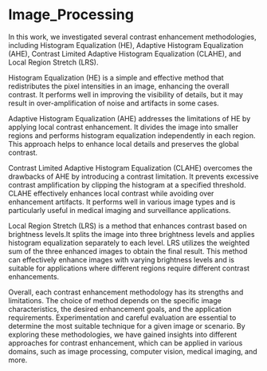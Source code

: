 # Image_Processing

In this work, we investigated several contrast enhancement methodologies, including Histogram Equalization (HE), Adaptive Histogram Equalization (AHE), Contrast Limited 
Adaptive Histogram Equalization (CLAHE), and Local Region Stretch (LRS). 

Histogram Equalization (HE) is a simple and effective method that redistributes the pixel intensities in an image, enhancing the overall contrast. 
It performs well in improving the visibility of details, but it may result in over-amplification of noise and artifacts in some cases. 

Adaptive Histogram Equalization (AHE) addresses the limitations of HE by applying local contrast enhancement. It divides the image into smaller regions and performs histogram 
equalization independently in each region. This approach helps to enhance local details and preserves the global contrast. 

Contrast Limited Adaptive Histogram Equalization (CLAHE) overcomes the drawbacks of AHE by introducing a contrast limitation. It prevents excessive contrast amplification by 
clipping the histogram at a specified threshold. CLAHE effectively enhances local contrast while avoiding over enhancement artifacts. 
It performs well in various image types and is particularly useful in medical imaging and surveillance applications. 

Local Region Stretch (LRS) is a method that enhances contrast based on brightness levels.It splits the image into three brightness levels and applies histogram equalization separately to each level. LRS utilizes 
the weighted sum of the three enhanced images to obtain the final result. This method can effectively enhance images with varying brightness levels and is suitable for applications where 
different regions require different contrast enhancements. 

Overall, each contrast enhancement methodology has its strengths and limitations. The choice of method depends on the specific image characteristics, the desired enhancement goals, and the 
application requirements. Experimentation and careful evaluation are essential to determine the most suitable technique for a given image or scenario. By exploring these 
methodologies, we have gained insights into different approaches for contrast enhancement, which can be applied in various domains, such as image processing, computer vision, 
medical imaging, and more.
